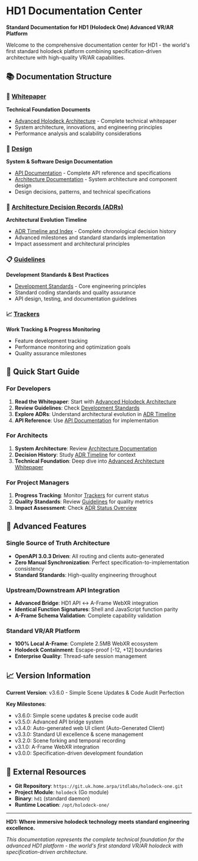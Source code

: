 # HD1 Documentation Center

**Standard Documentation for HD1 (Holodeck One) Advanced VR/AR Platform**

Welcome to the comprehensive documentation center for HD1 - the world's first standard holodeck platform combining specification-driven architecture with high-quality VR/AR capabilities.

## 📚 Documentation Structure

### 📄 [Whitepaper](whitepaper/)
**Technical Foundation Documents**
- [Advanced Holodeck Architecture](whitepaper/advanced-holodeck-architecture.md) - Complete technical whitepaper
- System architecture, innovations, and engineering principles
- Performance analysis and scalability considerations

### 🎨 [Design](design/)
**System & Software Design Documentation**
- [API Documentation](design/api/) - Complete API reference and specifications
- [Architecture Documentation](design/architecture/) - System architecture and component design
- Design decisions, patterns, and technical specifications

### 📜 [Architecture Decision Records (ADRs)](adr/)
**Architectural Evolution Timeline**
- [ADR Timeline and Index](adr/README.md) - Complete chronological decision history
- Advanced milestones and standard standards implementation
- Impact assessment and architectural principles

### 📋 [Guidelines](guidelines/)
**Development Standards & Best Practices**
- [Development Standards](guidelines/development-standards.md) - Core engineering principles
- Standard coding standards and quality assurance
- API design, testing, and documentation guidelines

### 📈 [Trackers](trackers/)
**Work Tracking & Progress Monitoring**
- Feature development tracking
- Performance monitoring and optimization goals
- Quality assurance milestones

## 🎯 Quick Start Guide

### For Developers
1. **Read the Whitepaper**: Start with [Advanced Holodeck Architecture](whitepaper/advanced-holodeck-architecture.md)
2. **Review Guidelines**: Check [Development Standards](guidelines/development-standards.md)
3. **Explore ADRs**: Understand architectural evolution in [ADR Timeline](adr/README.md)
4. **API Reference**: Use [API Documentation](design/api/) for implementation

### For Architects
1. **System Architecture**: Review [Architecture Documentation](design/architecture/)
2. **Decision History**: Study [ADR Timeline](adr/README.md) for context
3. **Technical Foundation**: Deep dive into [Advanced Architecture Whitepaper](whitepaper/advanced-holodeck-architecture.md)

### For Project Managers
1. **Progress Tracking**: Monitor [Trackers](trackers/) for current status
2. **Quality Standards**: Review [Guidelines](guidelines/) for quality metrics
3. **Impact Assessment**: Check [ADR Status Overview](adr/README.md#-adr-status-overview)

## 🚀 Advanced Features

### Single Source of Truth Architecture
- **OpenAPI 3.0.3 Driven**: All routing and clients auto-generated
- **Zero Manual Synchronization**: Perfect specification-to-implementation consistency
- **Standard Standards**: High-quality engineering throughout

### Upstream/Downstream API Integration
- **Advanced Bridge**: HD1 API ↔ A-Frame WebXR integration
- **Identical Function Signatures**: Shell and JavaScript function parity
- **A-Frame Schema Validation**: Complete capability validation

### Standard VR/AR Platform
- **100% Local A-Frame**: Complete 2.5MB WebXR ecosystem
- **Holodeck Containment**: Escape-proof [-12, +12] boundaries
- **Enterprise Quality**: Thread-safe session management

## 📈 Version Information

**Current Version**: v3.6.0 - Simple Scene Updates & Code Audit Perfection

**Key Milestones**:
- v3.6.0: Simple scene updates & precise code audit
- v3.5.0: Advanced API bridge system
- v3.4.0: Auto-generated web UI client (Auto-Generated Client)
- v3.3.0: Standard UI excellence & scene management
- v3.2.0: Scene forking and temporal recording
- v3.1.0: A-Frame WebXR integration
- v3.0.0: Specification-driven development foundation

## 🔗 External Resources

- **Git Repository**: `https://git.uk.home.arpa/itdlabs/holodeck-one.git`
- **Project Module**: `holodeck` (Go module)
- **Binary**: `hd1` (standard daemon)
- **Runtime Location**: `/opt/holodeck-one/`

---

**HD1: Where immersive holodeck technology meets standard engineering excellence.**

*This documentation represents the complete technical foundation for the advanced HD1 platform - the world's first standard VR/AR holodeck with specification-driven architecture.*